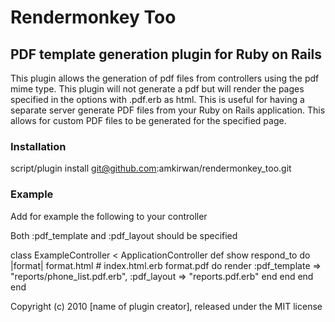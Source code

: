# Rendermonkey Too

## PDF template generation plugin for Ruby on Rails

This plugin allows the generation of pdf files from controllers using the pdf mime type. This plugin will not generate a pdf but will render the pages specified in the options with .pdf.erb as html. This is useful for having a separate server generate PDF files from your Ruby on Rails application. This allows for custom PDF files to be generated for the specified page.

### Installation
  script/plugin install git@github.com:amkirwan/rendermonkey_too.git


### Example

Add for example the following to your controller

Both :pdf_template and :pdf_layout should be specified

  class ExampleController < ApplicationController
    def show
        respond_to do |format|
          format.html # index.html.erb
          format.pdf  do
            render :pdf_template => "reports/phone_list.pdf.erb", 
                   :pdf_layout => "reports.pdf.erb" 
          end
        end
    end
  end

Copyright (c) 2010 [name of plugin creator], released under the MIT license
